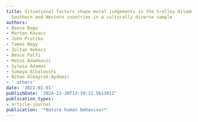 ```yaml
---
title: Situational factors shape moral judgements in the trolley dilemma in Eastern,
  Southern and Western countries in a culturally diverse sample
authors:
- Bence Bago
- Marton Kovacs
- John Protzko
- Tamas Nagy
- Zoltan Kekecs
- Bence Palfi
- Matus Adamkovic
- Sylwia Adamus
- Sumaya Albalooshi
- Nihan Albayrak-Aydemir
- ' others'
date: '2022-01-01'
publishDate: '2024-12-30T13:39:11.561301Z'
publication_types:
- article-journal
publication: '*Nature human behaviour*'
---
```

